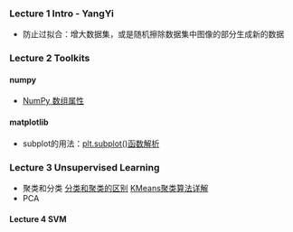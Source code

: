### Lecture 1 Intro - YangYi
* 防止过拟合：增大数据集，或是随机擦除数据集中图像的部分生成新的数据

### Lecture 2 Toolkits
#### numpy
* [NumPy 数组属性](https://www.runoob.com/numpy/numpy-array-attributes.html)
#### matplotlib
* subplot的用法：[plt.subplot()函数解析](https://blog.csdn.net/TeFuirnever/article/details/89842795)

### Lecture 3 Unsupervised Learning
* 聚类和分类
	[分类和聚类的区别](https://blog.csdn.net/julyclj55555/article/details/83143060)
	[KMeans聚类算法详解](https://zhuanlan.zhihu.com/p/184686598)
* PCA





#### Lecture 4 SVM
